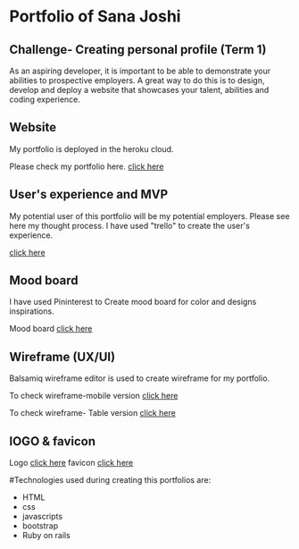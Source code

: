 


# Portfolio of Sana Joshi

## Challenge- Creating personal profile (Term 1)
As an aspiring developer, it is important to be able to demonstrate your abilities to prospective employers. A great way to do this is to design, develop and deploy a website that showcases your talent, abilities and coding experience.


## Website
My portfolio is deployed in the heroku cloud.

Please check my portfolio here. [click here](https://github.com/GP-corps/Burger-King-Sizzles/blob/sana/app/assets/images/homepage.png "portfolio")

## User's experience and MVP
My potential user of this portfolio will be my potential employers. Please see here
my thought process. I have used "trello" to create the user's experience.

[click here](https://trello.com/b/5e1OWbbj/myportfolio)

## Mood board
I have used Pininterest to Create mood board for color and designs inspirations.

Mood board [click here](https://au.pinterest.com/sanajoshi/portfolio-website/")

## Wireframe (UX/UI)

Balsamiq wireframe editor is used to create wireframe for my portfolio.

To check wireframe-mobile version  [click here](https://github.com/SanaJoshi/sana_portfolio/blob/master/app/assets/images/wireframe-%20Mobile%20version.png "wireframe")

To check wireframe- Table version [click here](https://github.com/SanaJoshi/sana_portfolio/blob/master/app/assets/images/wireframe-Table%20version.png "wireframe")



## lOGO & favicon
Logo [click here](https://github.com/SanaJoshi/sana_portfolio/blob/master/app/assets/images/logo.png "logo")
favicon [click here](https://github.com/SanaJoshi/sana_portfolio/blob/master/app/assets/images/favicon.jpg "favicon")

#Technologies used during creating this portfolios are:
* HTML
* css
* javascripts
* bootstrap
* Ruby on rails
